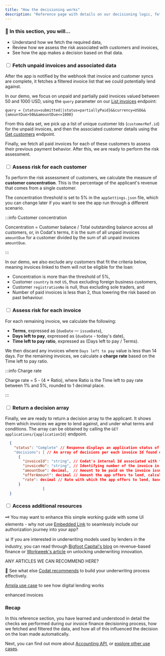```yaml
---
title: "How the decisioning works"
description: "Reference page with details on our decisioning logic, fetching data, and coming to a decision"
---
```


### 🚀 In this section, you will...

* Understand how we fetch the required data, 
* Review how we assess the risk associated with customers and invoices,
* See how the app makes a decision based on that data. 

### <input type="checkbox" unchecked/> Fetch unpaid invoices and associated data

After the app is notified by the webhook that invoice and customer syncs are complete, it fetches a filtered invoice list that we could potentially lend against. 

In our demo, we focus on unpaid and partially paid invoices valued between 50 and 1000 USD, using the `query` parameter on our [List invoices](/accounting-api#/operations/list-invoices) endpoint:

```
query = {status=submitted||status=partiallyPaid}&&currency=USD&&{amountDue>50&&amountDue<=1000}
```

From this data set, we pick up a list of unique customer Ids (`customerRef.id`) for the unpaid invoices, and then the associated customer details using the [Get customers](/accounting-api#/operations/get-customers) endpoint. 

Finally, we fetch all paid invoices for each of these customers to assess their previous payment behavior. After this, we are ready to perform the risk assessment.

### <input type="checkbox" unchecked/> Assess risk for each customer

To perform the risk assessment of customers, we calculate the measure of **customer concentration**. This is the percentage of the applicant's revenue that comes from a single customer. 

The concentration threshold is set to 5% in the `appSettings.json` file, which you can change later if you want to see the app run through a different scenario.

:::info Customer concentration

Concentration = Customer balance / Total outstanding balance across all customers, or, in Codat's terms, it is the sum of all unpaid invoices `amountDue` for a customer divided by the sum of all unpaid invoices `amountDue`.  

:::

In our demo, we also exclude any customers that fit the criteria below, meaning invoices linked to them will not be eligible for the loan: 

- Concentration is more than the threshold of 5%,
- Customer `country` is not `US`, thus excluding foreign business customers,
- Customer `registrationNo` is null, thus excluding sole traders, and
- Number of paid invoices is less than 2, thus lowering the risk based on past behaviour.

### <input type="checkbox" unchecked/> Assess risk for each invoice

For each remaining invoice, we calculate the following: 

- **Terms**, expressed as (`dueDate` — `issueDate`),
- **Days left to pay**, expressed as (`dueDate` - today's date),
- **Time left to pay ratio**, expressed as (Days left to pay / Terms).

We then discard any invoices where `Days left to pay` value is less than 14 days. For the remaining invoices, we calculate a **charge rate** based on the Time left to pay ratio.

:::info Charge rate

Charge rate = 5 - (4 * Ratio), where Ratio is the Time left to pay rate between 1% and 5%, rounded to 1 decimal place.

:::

### <input type="checkbox" unchecked/> Return a decision array

Finally, we are ready to return a decision array to the applicant. It shows them which invoices we agree to lend against, and under what terms and conditions. The array can be obtained by calling the `GET applications/{applicationId}` endpoint. 

```json title="Example decision response"
  {
    "status": "Complete" // Response displays an application status of "Complete" when the assessment has been finished
    "decisions": [ // An array of decisions per each invoice Id found eligible for the loan
      {
        "invoiceId": "string", // Codat's internal Id associated with fetched invoices
        "invoiceNo": "string", // Identifying number of the invoice in the applicant's accounting system
        "amountDue": decimal,  // Amount to be paid on the invoice issued to customer
        "offerAmount": decimal // Amount the app offers to lend, calculated as 90% of amountDue
        "rate": decimal // Rate with which the app offers to lend, based on each invoice's risk
      }
                 ]
  }
```

### <input type="checkbox" unchecked/> Access additional resources

🗝️ You may want to enhance this simple working guide with some UI elements - why not use [Embedded Link](https://docs.codat.io/auth-flow/authorize-embedded-link) to seamlessly include our authorization journey into your app?

📊 If you are interested in underwriting models used by lenders in the industry, you can read through [Bigfoot Capital's blog](https://www.bigfootcap.com/revenue-based-financing/) on revenue-based finance or [Workweek's article](https://workweek.com/2023/03/02/unlocking-lending-innovation) on unlocking underwriting innovation.

ANY ARTICLES WE CAN RECOMMEND HERE?

🧠 See what else [Codat recommends](https://www.codat.io/blog/how-to-underwrite-ecommerce-merchants-effectively/) to build your underwriting process effectively. 

[Ampla use case](https://www.codat.io/case-study/ampla/) to see how digital lending works 

enhanced invoices

### Recap

In this reference section, you have learned and understood in detail the checks we performed during our invoice finance decisioning process, how we fetched and filtered the data, and how all of this influenced the decision on the loan made automatically. 

Next, you can find out more about [Accounting API](/accounting-api/overview), or [explore other use cases](https://docs.codat.io/usecases/overview).